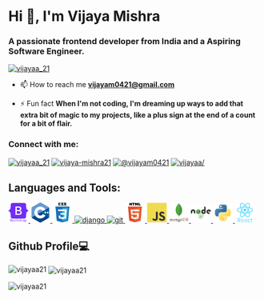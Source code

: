 # Hi 👋, I'm Vijaya Mishra
### A passionate frontend developer from India and a Aspiring Software Engineer.

<p align="left"> <a href="https://twitter.com/vijayaa_21" target="blank"><img src="https://img.shields.io/twitter/follow/vijayaa_21?logo=twitter&style=for-the-badge" alt="vijayaa_21" /></a> </p>

- 📫 How to reach me **vijayam0421@gmail.com**

- ⚡ Fun fact **When I'm not coding, I'm dreaming up ways to add that extra bit of magic to my projects, like a plus sign at the end of a count for a bit of flair.**

### Connect with me:
<p align="left">
<a href="https://twitter.com/vijayaa_21" target="blank"><img align="center" src="https://raw.githubusercontent.com/rahuldkjain/github-profile-readme-generator/master/src/images/icons/Social/twitter.svg" alt="vijayaa_21" height="30" width="40" /></a>
<a href="https://linkedin.com/in/vijaya-mishra21" target="blank"><img align="center" src="https://raw.githubusercontent.com/rahuldkjain/github-profile-readme-generator/master/src/images/icons/Social/linked-in-alt.svg" alt="vijaya-mishra21" height="30" width="40" /></a>
<a href="https://medium.com/@vijayam0421" target="blank"><img align="center" src="https://raw.githubusercontent.com/rahuldkjain/github-profile-readme-generator/master/src/images/icons/Social/medium.svg" alt="@vijayam0421" height="30" width="40" /></a>
<a href="https://www.leetcode.com/vijayaa/" target="blank"><img align="center" src="https://raw.githubusercontent.com/rahuldkjain/github-profile-readme-generator/master/src/images/icons/Social/leet-code.svg" alt="vijayaa/" height="30" width="40" /></a>
</p>

## Languages and Tools:
<p align="left"> <a href="https://getbootstrap.com" target="_blank" rel="noreferrer"> <img src="https://raw.githubusercontent.com/devicons/devicon/master/icons/bootstrap/bootstrap-plain-wordmark.svg" alt="bootstrap" width="40" height="40"/> </a> <a href="https://www.w3schools.com/cpp/" target="_blank" rel="noreferrer"> <img src="https://raw.githubusercontent.com/devicons/devicon/master/icons/cplusplus/cplusplus-original.svg" alt="cplusplus" width="40" height="40"/> </a> <a href="https://www.w3schools.com/css/" target="_blank" rel="noreferrer"> <img src="https://raw.githubusercontent.com/devicons/devicon/master/icons/css3/css3-original-wordmark.svg" alt="css3" width="40" height="40"/> </a> <a href="https://www.djangoproject.com/" target="_blank" rel="noreferrer"> <img src="https://cdn.worldvectorlogo.com/logos/django.svg" alt="django" width="40" height="40"/> </a> <a href="https://git-scm.com/" target="_blank" rel="noreferrer"> <img src="https://www.vectorlogo.zone/logos/git-scm/git-scm-icon.svg" alt="git" width="40" height="40"/> </a> <a href="https://www.w3.org/html/" target="_blank" rel="noreferrer"> <img src="https://raw.githubusercontent.com/devicons/devicon/master/icons/html5/html5-original-wordmark.svg" alt="html5" width="40" height="40"/> </a> <a href="https://developer.mozilla.org/en-US/docs/Web/JavaScript" target="_blank" rel="noreferrer"> <img src="https://raw.githubusercontent.com/devicons/devicon/master/icons/javascript/javascript-original.svg" alt="javascript" width="40" height="40"/> </a> <a href="https://www.mongodb.com/" target="_blank" rel="noreferrer"> <img src="https://raw.githubusercontent.com/devicons/devicon/master/icons/mongodb/mongodb-original-wordmark.svg" alt="mongodb" width="40" height="40"/> </a> <a href="https://nodejs.org" target="_blank" rel="noreferrer"> <img src="https://raw.githubusercontent.com/devicons/devicon/master/icons/nodejs/nodejs-original-wordmark.svg" alt="nodejs" width="40" height="40"/> </a> <a href="https://www.python.org" target="_blank" rel="noreferrer"> <img src="https://raw.githubusercontent.com/devicons/devicon/master/icons/python/python-original.svg" alt="python" width="40" height="40"/> </a> <a href="https://reactjs.org/" target="_blank" rel="noreferrer"> <img src="https://raw.githubusercontent.com/devicons/devicon/master/icons/react/react-original-wordmark.svg" alt="react" width="40" height="40"/> </a> </p>


  
## Github Profile💻
<p><img align="left" src="https://github-readme-stats.vercel.app/api/top-langs?username=vijayaa21&show_icons=true&theme=highcontrast&locale=en&layout=compact" alt="vijayaa21" /></p>

<p>&nbsp;<img align="center" src="https://github-readme-stats.vercel.app/api?username=vijayaa21&show_icons=true&theme=highcontrast&locale=en" alt="vijayaa21" /></p>

<p><img align="center" src="https://github-readme-streak-stats.herokuapp.com/?user=vijayaa21&theme=highcontrast" alt="vijayaa21" /></p>
